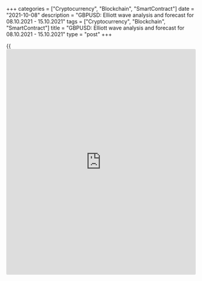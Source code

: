 +++
categories = ["Cryptocurrency", "Blockchain", "SmartContract"]
date = "2021-10-08"
description = "GBPUSD: Elliott wave analysis and forecast for 08.10.2021 - 15.10.2021"
tags = ["Cryptocurrency", "Blockchain", "SmartContract"]
title = "GBPUSD: Elliott wave analysis and forecast for 08.10.2021 - 15.10.2021"
type = "post"
+++

{{<iframe id="large-banner" src="https://www.bounty.group/#slide=12.0" width="100%" height="600" scrolling="no" style="border: 0px solid rgb(216, 221, 230); border-radius: 3px;">}}

2021-10-08

2021-10-08

GBPUSD: Elliott wave analysis and forecast for 08.10.2021 –
15.10.2021Alex Geuta

 **Main scenario:** consider short positions from corrections below the
level of 1.3918 with a target of 1.3157 – 1.2821.

 **Alternative scenario:** breakout and consolidation above the level of
1.3918 will allow the pair to continue rising to the levels of 1.4050 –
1.4241.

 **Analysis:** Daily chart: the first wave of larger degree (1) is
formed, and a downside correction continues forming as wave (2). H4
chart: waves A of (2) and B of (2) are formed, and wave C of (2) is
developing. Apparently, the first wave of smaller degree i of C is
developing on the H1 chart, with a correction nearing completion as wave
(iv) of i inside. If the presumption is correct, the pair will continue
to drop to the levels of 1.3157 – 1.2821. The level of 1.3918 is
critical in this scenario as a breakout will enable the pair to continue
rising to the levels of 1.4050 – 1.4241.

* * *

* * *

## Price chart of GBPUSD in real time mode

The content of this article reflects the author’s opinion and does not
necessarily reflect the official position of LiteForex. The material
published on this page is provided for informational purposes only and
should not be considered as the provision of investment advice for the
purposes of Directive 2004/39/EC.

Rate this article:

{{value}}

( {{count}} {{title}} )